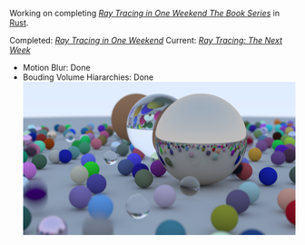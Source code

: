 Working on completing [_Ray Tracing in One Weekend The Book Series_](https://raytracing.github.io/) in [Rust](https://www.rust-lang.org/).

Completed: [_Ray Tracing in One Weekend_](https://raytracing.github.io/books/RayTracingInOneWeekend.html)
Current: [_Ray Tracing: The Next Week_](https://raytracing.github.io/books/RayTracingTheNextWeek.html)
* Motion Blur: Done
* Bouding Volume Hiararchies: Done
![progress frame](frame.png)